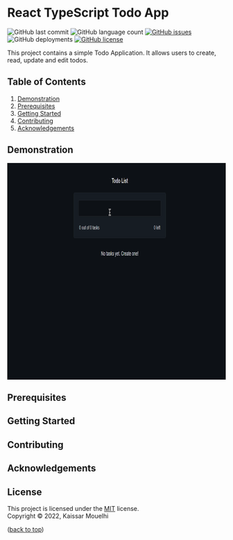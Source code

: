 # React TypeScript Todo App

![GitHub last commit](https://img.shields.io/github/last-commit/cesarcode-init/react-typescript-todo-app)
![GitHub language count](https://img.shields.io/github/languages/count/cesarcode-init/react-typescript-todo-app)
[![GitHub issues](https://img.shields.io/github/issues/cesarcode-init/react-typescript-todo-app)](https://github.com/cesarcode-init/react-typescript-todo-app/issues)
![GitHub deployments](https://img.shields.io/github/deployments/cesarcode-init/react-typescript-todo-app/github-pages)
[![GitHub license](https://img.shields.io/github/license/cesarcode-init/react-typescript-todo-app)](https://github.com/cesarcode-init/react-typescript-todo-app/blob/main/LICENSE)

This project contains a simple Todo Application. It allows users to create, read, update and edit todos.

## Table of Contents

1. [Demonstration](#demonstration)
2. [Prerequisites](#prerequisites)
3. [Getting Started](#getting-started)
4. [Contributing](#contributing)
5. [Acknowledgements](#acknowledgements)

## Demonstration

<p><img align="center" src="https://github.com/cesarcode-init/react-typescript-todo-app/blob/master/demo.gif" alt="todo application demonstration" width="900" height="500" /></p>

## Prerequisites

## Getting Started

## Contributing

## Acknowledgements

## License

This project is licensed under the [MIT](https://choosealicense.com/licenses/mit/) license. <br/> Copyright © 2022, Kaissar Mouelhi

([back to top](#getting-started))
